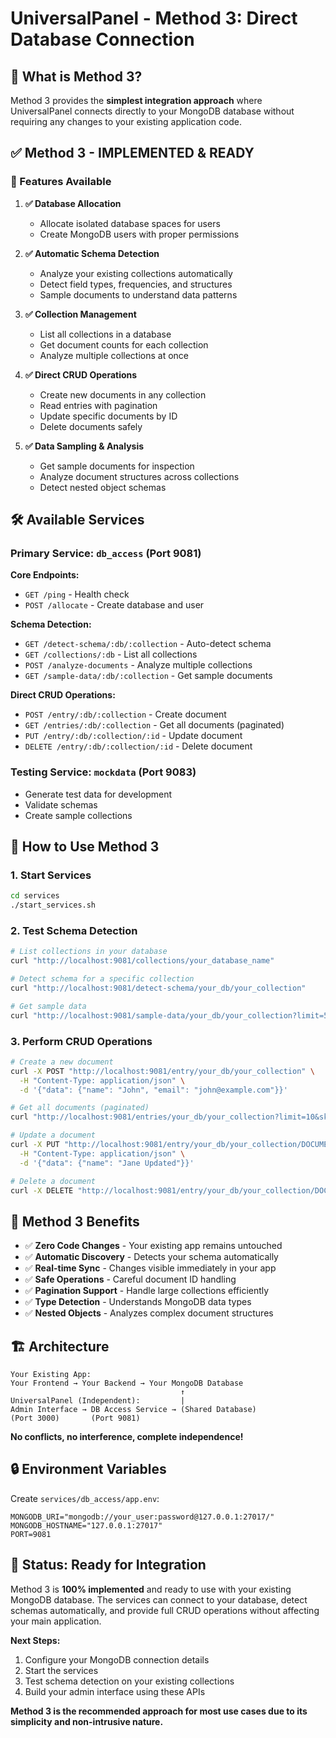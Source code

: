 # UniversalPanel - Method 3: Direct Database Connection

## 🎯 What is Method 3?

Method 3 provides the **simplest integration approach** where UniversalPanel connects directly to your MongoDB database without requiring any changes to your existing application code.

## ✅ Method 3 - IMPLEMENTED & READY

### 🚀 Features Available

1. **✅ Database Allocation**
   - Allocate isolated database spaces for users
   - Create MongoDB users with proper permissions

2. **✅ Automatic Schema Detection** 
   - Analyze your existing collections automatically
   - Detect field types, frequencies, and structures
   - Sample documents to understand data patterns

3. **✅ Collection Management**
   - List all collections in a database
   - Get document counts for each collection
   - Analyze multiple collections at once

4. **✅ Direct CRUD Operations**
   - Create new documents in any collection
   - Read entries with pagination
   - Update specific documents by ID
   - Delete documents safely

5. **✅ Data Sampling & Analysis**
   - Get sample documents for inspection
   - Analyze document structures across collections
   - Detect nested object schemas

## 🛠️ Available Services

### Primary Service: `db_access` (Port 9081)

**Core Endpoints:**
- `GET /ping` - Health check
- `POST /allocate` - Create database and user

**Schema Detection:**
- `GET /detect-schema/:db/:collection` - Auto-detect schema
- `GET /collections/:db` - List all collections
- `POST /analyze-documents` - Analyze multiple collections
- `GET /sample-data/:db/:collection` - Get sample documents

**Direct CRUD Operations:**
- `POST /entry/:db/:collection` - Create document
- `GET /entries/:db/:collection` - Get all documents (paginated)
- `PUT /entry/:db/:collection/:id` - Update document
- `DELETE /entry/:db/:collection/:id` - Delete document

### Testing Service: `mockdata` (Port 9083)

- Generate test data for development
- Validate schemas
- Create sample collections

## 🔧 How to Use Method 3

### 1. Start Services
```bash
cd services
./start_services.sh
```

### 2. Test Schema Detection
```bash
# List collections in your database
curl "http://localhost:9081/collections/your_database_name"

# Detect schema for a specific collection  
curl "http://localhost:9081/detect-schema/your_db/your_collection"

# Get sample data
curl "http://localhost:9081/sample-data/your_db/your_collection?limit=5"
```

### 3. Perform CRUD Operations
```bash
# Create a new document
curl -X POST "http://localhost:9081/entry/your_db/your_collection" \
  -H "Content-Type: application/json" \
  -d '{"data": {"name": "John", "email": "john@example.com"}}'

# Get all documents (paginated)
curl "http://localhost:9081/entries/your_db/your_collection?limit=10&skip=0"

# Update a document
curl -X PUT "http://localhost:9081/entry/your_db/your_collection/DOCUMENT_ID" \
  -H "Content-Type: application/json" \
  -d '{"data": {"name": "Jane Updated"}}'

# Delete a document
curl -X DELETE "http://localhost:9081/entry/your_db/your_collection/DOCUMENT_ID"
```

## 🎯 Method 3 Benefits

- ✅ **Zero Code Changes** - Your existing app remains untouched
- ✅ **Automatic Discovery** - Detects your schema automatically  
- ✅ **Real-time Sync** - Changes visible immediately in your app
- ✅ **Safe Operations** - Careful document ID handling
- ✅ **Pagination Support** - Handle large collections efficiently
- ✅ **Type Detection** - Understands MongoDB data types
- ✅ **Nested Objects** - Analyzes complex document structures

## 🏗️ Architecture

```
Your Existing App:
Your Frontend → Your Backend → Your MongoDB Database
                                      ↑
UniversalPanel (Independent):         |
Admin Interface → DB Access Service → (Shared Database)
(Port 3000)       (Port 9081)
```

**No conflicts, no interference, complete independence!**

## 🔒 Environment Variables

Create `services/db_access/app.env`:
```
MONGODB_URI="mongodb://your_user:password@127.0.0.1:27017/"
MONGODB_HOSTNAME="127.0.0.1:27017"
PORT=9081
```

## 🚀 Status: Ready for Integration

Method 3 is **100% implemented** and ready to use with your existing MongoDB database. The services can connect to your database, detect schemas automatically, and provide full CRUD operations without affecting your main application.

**Next Steps:**
1. Configure your MongoDB connection details
2. Start the services 
3. Test schema detection on your existing collections
4. Build your admin interface using these APIs

**Method 3 is the recommended approach for most use cases due to its simplicity and non-intrusive nature.**
